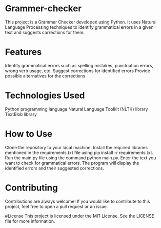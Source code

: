 # Grammer-checker

This project is a Grammar Checker developed using Python. It uses Natural Language Processing techniques to identify grammatical errors in a given text and suggests corrections for them.

# Features
Identify grammatical errors such as spelling mistakes, punctuation errors, wrong verb usage, etc.
Suggest corrections for identified errors
Provide possible alternatives for the corrections
# Technologies Used
Python programming language
Natural Language Toolkit (NLTK) library
TextBlob library
# How to Use
Clone the repository to your local machine.
Install the required libraries mentioned in the requirements.txt file using pip install -r requirements.txt.
Run the main.py file using the command python main.py.
Enter the text you want to check for grammatical errors.
The program will display the identified errors and their suggested corrections.
# Contributing
Contributions are always welcome! If you would like to contribute to this project, feel free to open a pull request or an issue.

#License
This project is licensed under the MIT License. See the LICENSE file for more information.
